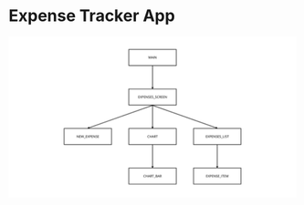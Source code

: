 # Expense Tracker App

<p align="center">
  <img src="./WIDGETS-LAYOUT.png" alt="STRUTTURA EXPENSE-TRACKER-APP FLUTTER">
</p>

